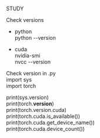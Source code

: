 STUDY

Check versions
 - python  
 python --version  

 - cuda  
 nvidia-smi  
 nvcc --version  

Check version in .py  
import sys  
import torch  

print(sys.version)  
print(torch.__version__)  
print(torch.version.cuda)  
print(torch.cuda.is_available())  
print(torch.cuda.get_device_name())  
print(torch.cuda.device_count())  